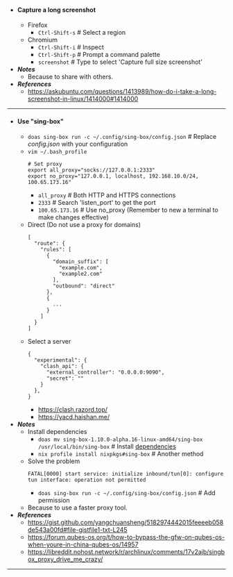 - #### Capture a long screenshot
    - Firefox
        - `Ctrl-Shift-s` # Select a region
    - Chromium
        - `Ctrl-Shift-i` # Inspect
        - `Ctrl-Shift-p` # Prompt a command palette
        - `screenshot` # Type to select 'Capture full size screenshot'
- ***Notes***
    - Because to share with others.
- ***References***
    - https://askubuntu.com/questions/1413989/how-do-i-take-a-long-screenshot-in-linux/1414000#1414000
- ---
- #### Use "sing-box"
    - `doas sing-box run -c ~/.config/sing-box/config.json` # Replace *config.json* with your configuration
    - `vim ~/.bash_profile`
      ```
      # Set proxy
      export all_proxy="socks://127.0.0.1:2333"
      export no_proxy="127.0.0.1, localhost, 192.168.10.0/24, 100.65.173.16"
      ```
        - `all_proxy` # Both HTTP and HTTPS connections
        - `2333` # Search 'listen_port' to get the port
        - `100.65.173.16` # Use no_proxy (Remember to new a terminal to make changes effective)
    - Direct (Do not use a proxy for domains)
      ```
      [
        "route": {
          "rules": [
            {
              "domain_suffix": [
                "example.com",
                "example2.com"
              ],
              "outbound": "direct"
            },
            {
              ...
            }
          ]
        }
      ]
      ```
    - Select a server
      ```
      {
        "experimental": {
          "clash_api": {
            "external_controller": "0.0.0.0:9090",
            "secret": ""
          }
        },
      }
      ```
    	- https://clash.razord.top/
        - https://yacd.haishan.me/
- ***Notes***
    - Install dependencies
        - `doas mv sing-box-1.10.0-alpha.16-linux-amd64/sing-box /usr/local/bin/sing-box` # Install [dependencies](https://github.com/SagerNet/sing-box/releases/)
        - `nix profile install nixpkgs#sing-box` # Another method
    - Solve the problem
      ```
      FATAL[0000] start service: initialize inbound/tun[0]: configure tun interface: operation not permitted
      ```
        - `doas sing-box run -c ~/.config/sing-box/config.json` # Add permission
    - Because to use a faster proxy tool.
- ***References***
    - https://gist.github.com/yangchuansheng/5182974442015feeeeb058de543a00fd#file-gistfile1-txt-L245
    - https://forum.qubes-os.org/t/how-to-bypass-the-gfw-on-qubes-os-when-youre-in-china-qubes-os/14957
    - https://libreddit.nohost.network/r/archlinux/comments/17v2ajb/singbox_proxy_drive_me_crazy/
- ---
